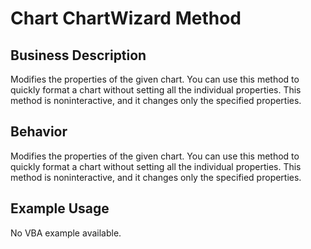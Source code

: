 # Chart ChartWizard Method

## Business Description
Modifies the properties of the given chart. You can use this method to quickly format a chart without setting all the individual properties. This method is noninteractive, and it changes only the specified properties.

## Behavior
Modifies the properties of the given chart. You can use this method to quickly format a chart without setting all the individual properties. This method is noninteractive, and it changes only the specified properties.

## Example Usage
No VBA example available.